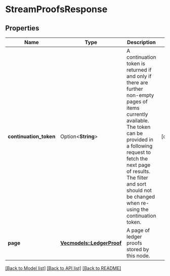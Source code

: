 # StreamProofsResponse

## Properties

Name | Type | Description | Notes
------------ | ------------- | ------------- | -------------
**continuation_token** | Option<**String**> | A continuation token is returned if and only if there are further non-empty pages of items currently available. The token can be provided in a following request to fetch the next page of results. The filter and sort should not be changed when re-using the continuation token.  | [optional]
**page** | [**Vec<models::LedgerProof>**](LedgerProof.md) | A page of ledger proofs stored by this node. | 

[[Back to Model list]](../README.md#documentation-for-models) [[Back to API list]](../README.md#documentation-for-api-endpoints) [[Back to README]](../README.md)



